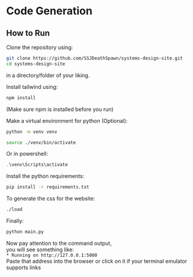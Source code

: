 # Code Generation

## How to Run
Clone the repository using:
```bash
git clone https://github.com/SSJDeathSpawn/systems-design-site.git
cd systems-design-site
```
in a directory/folder of your liking.

Install tailwind using:
```bash
npm install
```
(Make sure npm is installed before you run)

Make a virtual environment for python (Optional):
```bash
python -m venv venv
```
```bash
source ./venv/bin/activate
```
Or in powershell:
```powershell
.\venv\Scripts\activate
```

Install the python requirements:
```bash
pip install -r requirements.txt
```

To generate the css for the website:
```bash
./load
```

Finally:
```bash
python main.py
```

Now pay attention to the command output,\
you will see something like:\
`* Running on http://127.0.0.1:5000`\
Paste that address into the browser or click on it if your terminal emulator supports links

